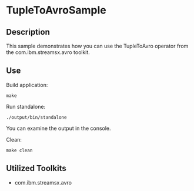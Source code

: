# TupleToAvroSample

## Description

This sample demonstrates how you can use the TupleToAvro operator from the com.ibm.streamsx.avro toolkit.


## Use

Build application:

`make`

Run standalone:

`./output/bin/standalone`

You can examine the output in the console.


Clean:

`make clean`


## Utilized Toolkits

 - com.ibm.streamsx.avro
